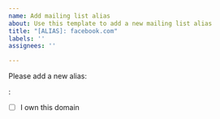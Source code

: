 ```yaml
---
name: Add mailing list alias
about: Use this template to add a new mailing list alias
title: "[ALIAS]: facebook.com"
labels: ''
assignees: ''

---
```


Please add a new alias:

<public domain>: <mailing list domain>

- [ ] I own this domain
